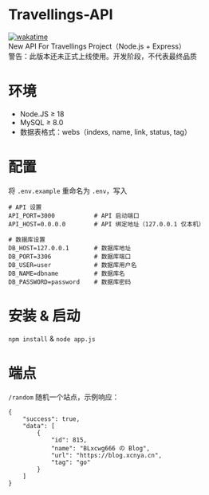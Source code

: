 # Travellings-API
[![wakatime](https://wakatime.com/badge/user/018c29a9-6bba-4290-b83c-e1d1582f0233/project/018c2b3a-a125-424a-af40-965603a6d04a.svg)](https://wakatime.com/badge/user/018c29a9-6bba-4290-b83c-e1d1582f0233/project/018c2b3a-a125-424a-af40-965603a6d04a)  
New API For Travellings Project（Node.js + Express）  
警告：此版本还未正式上线使用。开发阶段，不代表最终品质

# 环境
- Node.JS ≥ 18
- MySQL ≥ 8.0
- 数据表格式：webs（indexs, name, link, status, tag）

# 配置
将 `.env.example` 重命名为 `.env`，写入
```
# API 设置
API_PORT=3000           # API 启动端口
API_HOST=0.0.0.0        # API 绑定地址（127.0.0.1 仅本机）

# 数据库设置
DB_HOST=127.0.0.1       # 数据库地址
DB_PORT=3306            # 数据库端口
DB_USER=user            # 数据库用户名
DB_NAME=dbname          # 数据库名
DB_PASSWORD=password    # 数据库密码
```

# 安装 & 启动
`npm install` & `node app.js`

# 端点
`/random` 随机一个站点，示例响应：
```
{
    "success": true,
    "data": [
        {
            "id": 815,
            "name": "BLxcwg666 の Blog",
            "url": "https://blog.xcnya.cn",
            "tag": "go"
        }
    ]
}
```
